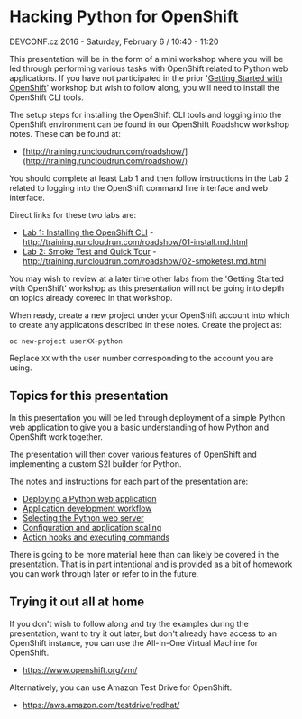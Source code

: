# Hacking Python for OpenShift

DEVCONF.cz 2016 - Saturday, February 6 / 10:40 - 11:20

This presentation will be in the form of a mini workshop where you will be led through performing various tasks with OpenShift related to Python web applications. If you have not participated in the prior '[Getting Started with OpenShift](https://devconfcz2016.sched.org/event/5ns0/getting-started-with-openshift)' workshop but wish to follow along, you will need to install the OpenShift CLI tools.

The setup steps for installing the OpenShift CLI tools and logging into the OpenShift environment can be found in our OpenShift Roadshow workshop notes. These can be found at:

* [http://training.runcloudrun.com/roadshow/](http://training.runcloudrun.com/roadshow/)

You should complete at least Lab 1 and then follow instructions in the Lab 2 related to logging into the OpenShift command line interface and web interface.

Direct links for these two labs are:

* [Lab 1: Installing the OpenShift CLI](http://training.runcloudrun.com/roadshow/01-install.md.html) - http://training.runcloudrun.com/roadshow/01-install.md.html
* [Lab 2: Smoke Test and Quick Tour](http://training.runcloudrun.com/roadshow/02-smoketest.md.html) - http://training.runcloudrun.com/roadshow/02-smoketest.md.html

You may wish to review at a later time other labs from the 'Getting Started with OpenShift' workshop as this presentation will not be going into depth on topics already covered in that workshop.

When ready, create a new project under your OpenShift account into which to create any applicatons described in these notes. Create the project as:

```
oc new-project userXX-python
```

Replace ``XX`` with the user number corresponding to the account you are using.

## Topics for this presentation

In this presentation you will be led through deployment of a simple Python web application to give you a basic understanding of how Python and OpenShift work together.

The presentation will then cover various features of OpenShift and implementing a custom S2I builder for Python.

The notes and instructions for each part of the presentation are:

* [Deploying a Python web application](deploying-a-python-web-application.md)
* [Application development workflow](application-development-workflow.md)
* [Selecting the Python web server](selecting-the-python-web-server.md)
* [Configuration and application scaling](configuration-and-application-scaling.md)
* [Action hooks and executing commands](action-hooks-and-executing-commands.md)

There is going to be more material here than can likely be covered in the presentation. That is in part intentional and is provided as a bit of homework you can work through later or refer to in the future.

## Trying it out all at home

If you don't wish to follow along and try the examples during the presentation, want to try it out later, but don't already have access to an OpenShift instance, you can use the All-In-One Virtual Machine for OpenShift.

* https://www.openshift.org/vm/

Alternatively, you can use Amazon Test Drive for OpenShift.

* https://aws.amazon.com/testdrive/redhat/








